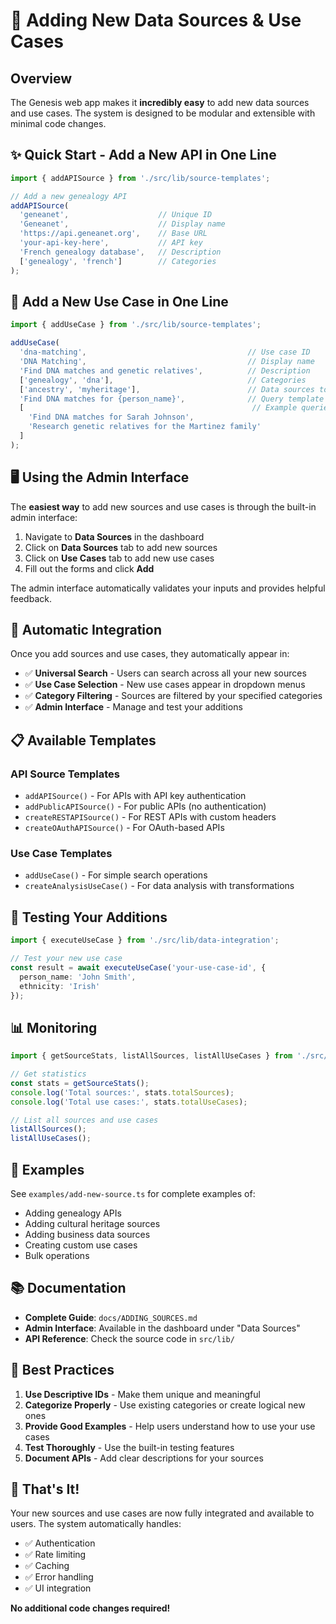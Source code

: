 # 🚀 Adding New Data Sources & Use Cases

## Overview

The Genesis web app makes it **incredibly easy** to add new data sources and use cases. The system is designed to be modular and extensible with minimal code changes.

## ✨ Quick Start - Add a New API in One Line

```typescript
import { addAPISource } from './src/lib/source-templates';

// Add a new genealogy API
addAPISource(
  'geneanet',                    // Unique ID
  'Geneanet',                    // Display name
  'https://api.geneanet.org',    // Base URL
  'your-api-key-here',           // API key
  'French genealogy database',   // Description
  ['genealogy', 'french']        // Categories
);
```

## 🎯 Add a New Use Case in One Line

```typescript
import { addUseCase } from './src/lib/source-templates';

addUseCase(
  'dna-matching',                                    // Use case ID
  'DNA Matching',                                    // Display name
  'Find DNA matches and genetic relatives',          // Description
  ['genealogy', 'dna'],                              // Categories
  ['ancestry', 'myheritage'],                        // Data sources to use
  'Find DNA matches for {person_name}',              // Query template
  [                                                   // Example queries
    'Find DNA matches for Sarah Johnson',
    'Research genetic relatives for the Martinez family'
  ]
);
```

## 🖥️ Using the Admin Interface

The **easiest way** to add new sources and use cases is through the built-in admin interface:

1. Navigate to **Data Sources** in the dashboard
2. Click on **Data Sources** tab to add new sources
3. Click on **Use Cases** tab to add new use cases
4. Fill out the forms and click **Add**

The admin interface automatically validates your inputs and provides helpful feedback.

## 🔄 Automatic Integration

Once you add sources and use cases, they automatically appear in:

- ✅ **Universal Search** - Users can search across all your new sources
- ✅ **Use Case Selection** - New use cases appear in dropdown menus
- ✅ **Category Filtering** - Sources are filtered by your specified categories
- ✅ **Admin Interface** - Manage and test your additions

## 📋 Available Templates

### API Source Templates
- `addAPISource()` - For APIs with API key authentication
- `addPublicAPISource()` - For public APIs (no authentication)
- `createRESTAPISource()` - For REST APIs with custom headers
- `createOAuthAPISource()` - For OAuth-based APIs

### Use Case Templates
- `addUseCase()` - For simple search operations
- `createAnalysisUseCase()` - For data analysis with transformations

## 🧪 Testing Your Additions

```typescript
import { executeUseCase } from './src/lib/data-integration';

// Test your new use case
const result = await executeUseCase('your-use-case-id', {
  person_name: 'John Smith',
  ethnicity: 'Irish'
});
```

## 📊 Monitoring

```typescript
import { getSourceStats, listAllSources, listAllUseCases } from './src/lib/source-templates';

// Get statistics
const stats = getSourceStats();
console.log('Total sources:', stats.totalSources);
console.log('Total use cases:', stats.totalUseCases);

// List all sources and use cases
listAllSources();
listAllUseCases();
```

## 🎨 Examples

See `examples/add-new-source.ts` for complete examples of:
- Adding genealogy APIs
- Adding cultural heritage sources
- Adding business data sources
- Creating custom use cases
- Bulk operations

## 📚 Documentation

- **Complete Guide**: `docs/ADDING_SOURCES.md`
- **Admin Interface**: Available in the dashboard under "Data Sources"
- **API Reference**: Check the source code in `src/lib/`

## 🚨 Best Practices

1. **Use Descriptive IDs** - Make them unique and meaningful
2. **Categorize Properly** - Use existing categories or create logical new ones
3. **Provide Good Examples** - Help users understand how to use your use cases
4. **Test Thoroughly** - Use the built-in testing features
5. **Document APIs** - Add clear descriptions for your sources

## 🎉 That's It!

Your new sources and use cases are now fully integrated and available to users. The system automatically handles:

- ✅ Authentication
- ✅ Rate limiting
- ✅ Caching
- ✅ Error handling
- ✅ UI integration

**No additional code changes required!** 